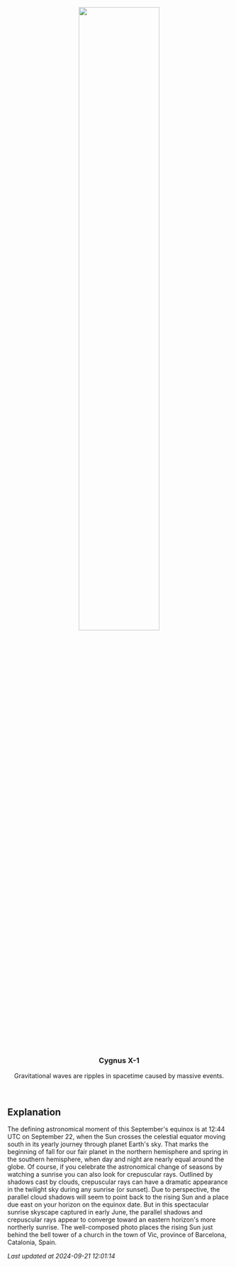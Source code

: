 <p align='center'>
    <img src='https://apod.nasa.gov/apod/image/2409/RayosCrepusculares_1024.jpg' width='60%' />
    <h3 align="center">Cygnus X-1</h3>
    <p align="center">Gravitational waves are ripples in spacetime caused by massive events.</p>
</p>
<br/>

Explanation
--
The defining astronomical moment of this September's equinox is at 12:44 UTC on September 22, when the Sun crosses the celestial equator moving south in its yearly journey through planet Earth's sky. That marks the beginning of fall for our fair planet in the northern hemisphere and spring in the southern hemisphere, when day and night are nearly equal around the globe.  Of course, if you celebrate the astronomical change of seasons by watching a sunrise you can also look for crepuscular rays. Outlined by shadows cast by clouds, crepuscular rays can have a dramatic appearance in the twilight sky during any sunrise (or sunset). Due to perspective, the parallel cloud shadows will seem to point back to the rising Sun and a place due east on your horizon on the equinox date. But in this spectacular sunrise skyscape captured in early June, the parallel shadows and crepuscular rays appear to converge toward an eastern horizon's more northerly sunrise.  The well-composed photo places the rising Sun just behind the bell tower of a church in the town of Vic, province of Barcelona, Catalonia, Spain.


*Last updated at 2024-09-21 12:01:14*
